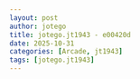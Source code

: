 ```yaml
---
layout: post
author: jotego
title: jotego.jt1943 - e00420d
date: 2025-10-31
categories: [Arcade, jt1943]
tags: [jotego.jt1943]
---
```


